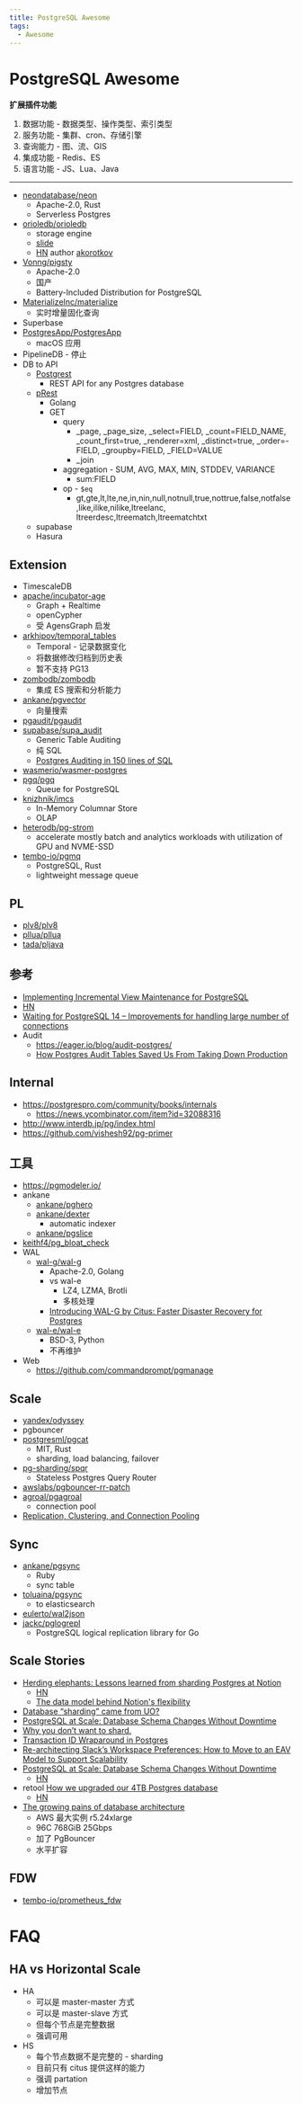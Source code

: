 ```yaml
---
title: PostgreSQL Awesome
tags:
  - Awesome
---
```


# PostgreSQL Awesome

**扩展插件功能**

1. 数据功能 - 数据类型、操作类型、索引类型
1. 服务功能 - 集群、cron、存储引擎
1. 查询能力 - 图、流、GIS
1. 集成功能 - Redis、ES
1. 语言功能 - JS、Lua、Java

---

- [neondatabase/neon](https://github.com/neondatabase/neon)
  - Apache-2.0, Rust
  - Serverless Postgres
- [orioledb/orioledb](./orioledb.md)
  - storage engine
  - [slide](https://www.slideshare.net/AlexanderKorotkov/solving-postgresql-wicked-problems)
  - [HN](https://news.ycombinator.com/item?id=30462695)
    author [akorotkov](https://news.ycombinator.com/threads?id=akorotkov)
- [Vonng/pigsty](https://github.com/Vonng/pigsty)
  - Apache-2.0
  - 国产
  - Battery-Included Distribution for PostgreSQL
- [MaterializeInc/materialize](https://github.com/MaterializeInc/materialize)
  - 实时增量固化查询
- Superbase
- [PostgresApp/PostgresApp](https://github.com/PostgresApp/PostgresApp)
  - macOS 应用
- PipelineDB - 停止
- DB to API
  - [Postgrest](https://github.com/begriffs/postgrest)
    - REST API for any Postgres database
  - [pRest](https://github.com/prest/prest)
    - Golang
    - GET
      - query
        - \_page, \_page_size, \_select=FIELD, \_count=FIELD_NAME, \_count_first=true, \_renderer=xml, \_distinct=true, \_order=-FIELD, \_groupby=FIELD, \_FIELD=VALUE
        - \_join
      - aggregation - SUM, AVG, MAX, MIN, STDDEV, VARIANCE
        - sum:FIELD
      - op - `$eq`
        - gt,gte,lt,lte,ne,in,nin,null,notnull,true,nottrue,false,notfalse,like,ilike,nilike,ltreelanc, ltreerdesc,ltreematch,ltreematchtxt
  - supabase
  - Hasura

## Extension

- TimescaleDB
- [apache/incubator-age](https://github.com/apache/incubator-age)
  - Graph + Realtime
  - openCypher
  - 受 AgensGraph 启发
- [arkhipov/temporal_tables](https://github.com/arkhipov/temporal_tables)
  - Temporal - 记录数据变化
  - 将数据修改归档到历史表
  - 暂不支持 PG13
- [zombodb/zombodb](https://github.com/zombodb/zombodb)
  - 集成 ES 搜索和分析能力
- [ankane/pgvector](https://github.com/ankane/pgvector)
  - 向量搜索
- [pgaudit/pgaudit](https://github.com/pgaudit/pgaudit)
- [supabase/supa_audit](https://github.com/supabase/supa_audit)
  - Generic Table Auditing
  - 纯 SQL
  - [Postgres Auditing in 150 lines of SQL](https://supabase.com/blog/2022/03/08/audit)
- [wasmerio/wasmer-postgres](https://github.com/wasmerio/wasmer-postgres)
- [pgq/pgq](https://github.com/pgq/pgq)
  - Queue for PostgreSQL
- [knizhnik/imcs](https://github.com/knizhnik/imcs)
  - In-Memory Columnar Store
  - OLAP
- [heterodb/pg-strom](https://github.com/heterodb/pg-strom)
  - accelerate mostly batch and analytics workloads with utilization of GPU and NVME-SSD
- [tembo-io/pgmq](https://github.com/tembo-io/pgmq)
  - PostgreSQL, Rust
  - lightweight message queue

## PL

- [plv8/plv8](https://github.com/plv8/plv8)
- [pllua/pllua](https://github.com/pllua/pllua)
- [tada/pljava](https://github.com/tada/pljava)

## 参考

- [Implementing Incremental View Maintenance for PostgreSQL](https://yugonagata-pgsql.blogspot.com/2021/06/implementing-incremental-view.html?m=1)
- [HN](https://news.ycombinator.com/item?id=28425379)
- [Waiting for PostgreSQL 14 – Improvements for handling large number of connections](https://www.depesz.com/2020/08/25/waiting-for-postgresql-14-improvements-for-handling-large-number-of-connections/)
- Audit
  - https://eager.io/blog/audit-postgres/
  - [How Postgres Audit Tables Saved Us From Taking Down Production](https://heap.io/blog/how-postgres-audit-tables-saved-us-from-taking-down-production)

## Internal

- https://postgrespro.com/community/books/internals
  - https://news.ycombinator.com/item?id=32088316
- http://www.interdb.jp/pg/index.html
- https://github.com/vishesh92/pg-primer

## 工具

- https://pgmodeler.io/
- ankane
  - [ankane/pghero](https://github.com/ankane/pghero)
  - [ankane/dexter](https://github.com/ankane/dexter)
    - automatic indexer
  - [ankane/pgslice](https://github.com/ankane/pgslice)
- [keithf4/pg_bloat_check](https://github.com/keithf4/pg_bloat_check)
- WAL
  - [wal-g/wal-g](https://github.com/wal-g/wal-g)
    - Apache-2.0, Golang
    - vs wal-e
      - LZ4, LZMA, Brotli
      - 多核处理
    - [Introducing WAL-G by Citus: Faster Disaster Recovery for Postgres](https://www.citusdata.com/blog/2017/08/18/introducing-wal-g-faster-restores-for-postgres/)
  - [wal-e/wal-e](https://github.com/wal-e/wal-e)
    - BSD-3, Python
    - 不再维护
- Web
  - https://github.com/commandprompt/pgmanage

## Scale

- [yandex/odyssey](https://github.com/yandex/odyssey)
- pgbouncer
- [postgresml/pgcat](https://github.com/postgresml/pgcat)
  - MIT, Rust
  - sharding, load balancing, failover
- [pg-sharding/spqr](https://github.com/pg-sharding/spqr)
  - Stateless Postgres Query Router
- [awslabs/pgbouncer-rr-patch](https://github.com/awslabs/pgbouncer-rr-patch)
- [agroal/pgagroal](https://github.com/agroal/pgagroal)
  - connection pool
- [Replication, Clustering, and Connection Pooling](https://wiki.postgresql.org/wiki/Replication%2C_Clustering%2C_and_Connection_Pooling)

## Sync

- [ankane/pgsync](https://github.com/ankane/pgsync)
  - Ruby
  - sync table
- [toluaina/pgsync](https://github.com/toluaina/pgsync)
  - to elasticsearch
- [eulerto/wal2json](https://github.com/eulerto/wal2json)
- [jackc/pglogrepl](https://github.com/jackc/pglogrepl)
  - PostgreSQL logical replication library for Go

## Scale Stories

- [Herding elephants: Lessons learned from sharding Postgres at Notion](https://www.notion.so/blog/sharding-postgres-at-notion)
  - [HN](https://news.ycombinator.com/item?id=28776786)
  - [The data model behind Notion's flexibility](https://www.notion.so/blog/data-model-behind-notion)
- [Database “sharding” came from UO?](https://www.raphkoster.com/2009/01/08/database-sharding-came-from-uo/)
- [PostgreSQL at Scale: Database Schema Changes Without Downtime](https://medium.com/paypal-tech/20d3749ed680)
- [Why you don’t want to shard.](https://www.percona.com/blog/2009/08/06/why-you-dont-want-to-shard/)
- [Transaction ID Wraparound in Postgres](https://blog.sentry.io/2015/07/23/transaction-id-wraparound-in-postgres)
- [Re-architecting Slack’s Workspace Preferences: How to Move to an EAV Model to Support Scalability](https://slack.engineering/re-architecting-slacks-workspace-preferences-how-to-move-to-an-eav-model-to-support-scalability/)
- [PostgreSQL at Scale: Database Schema Changes Without Downtime](https://medium.com/p/20d3749ed680)
  - [HN](https://news.ycombinator.com/item?id=30458580)
- retool [How we upgraded our 4TB Postgres database](https://retool.com/blog/how-we-upgraded-postgresql-database/)
  - [HN](https://news.ycombinator.com/item?id=31084147)
- [The growing pains of database architecture](https://www.figma.com/blog/how-figma-scaled-to-multiple-databases/)
  - AWS 最大实例 r5.24xlarge
  - 96C 768GiB 25Gbps
  - 加了 PgBouncer
  - 水平扩容

## FDW

- [tembo-io/prometheus_fdw](https://github.com/tembo-io/prometheus_fdw)

# FAQ

## HA vs Horizontal Scale

- HA
  - 可以是 master-master 方式
  - 可以是 master-slave 方式
  - 但每个节点是完整数据
  - 强调可用
- HS
  - 每个节点数据不是完整的 - sharding
  - 目前只有 citus 提供这样的能力
  - 强调 partation
  - 增加节点
